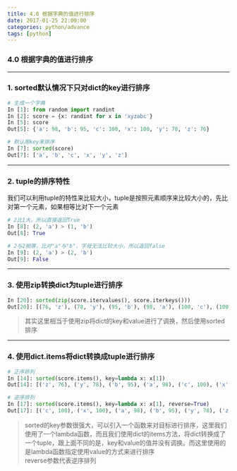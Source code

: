 ```yaml
---
title: 4.0 根据字典的值进行排序
date: 2017-01-25 22:00:00
categories: python/advance
tags: [python]
---
```

### 4.0 根据字典的值进行排序

---

### 1. sorted默认情况下只对dict的key进行排序
``` python
# 生成一个字典
In [1]: from random import randint
In [2]: score = {x: randint for x in 'xyzabc'}
In [5]: score
Out[5]: {'a': 98, 'b': 95, 'c': 100, 'x': 100, 'y': 78, 'z': 76}

# 默认用key来排序
In [7]: sorted(score)
Out[7]: ['a', 'b', 'c', 'x', 'y', 'z']
```

---

### 2. tuple的排序特性
我们可以利用tuple的特性来比较大小，tuple是按照元素顺序来比较大小的，先比对第一个元素，如果相等比对下一个元素
``` python
# 2比1大，所以直接返回True
In [8]: (2, 'a') > (1, 'b')
Out[8]: True

# 2与2相等，比对"a"与"b"，字母无法比较大小，所以返回false
In [9]: (2, 'a') > (2, 'b')
Out[9]: False
```

---

### 3. 使用zip转换dict为tuple进行排序
``` python
In [20]: sorted(zip(score.itervalues(), score.iterkeys()))
Out[20]: [(76, 'z'), (78, 'y'), (95, 'b'), (98, 'a'), (100, 'c'), (100, 'x')]
```
> 其实这里相当于使用zip将dict的key和value进行了调换，然后使用sorted排序

---

### 4. 使用dict.items将dict转换成tuple进行排序
``` python
# 正序排列
In [14]: sorted(score.items(), key=lambda x: x[1])
Out[14]: [('z', 76), ('y', 78), ('b', 95), ('a', 98), ('c', 100), ('x', 100)]

# 逆序排列
In [17]: sorted(score.items(), key=lambda x: x[1], reverse=True)
Out[17]: [('c', 100), ('x', 100), ('a', 98), ('b', 95), ('y', 78), ('z', 76)]
```
> sorted的key参数很强大，可以引入一个函数来对目标进行排序，这里我们使用了一个lambda函数，而且我们使用dict的items方法，将dict转换成了一个tuple，跟上面不同的是，key和value的值并没有调换。而这里使用的是lambda函数指定使用value的方式来进行排序  
reverse参数代表逆序排列
